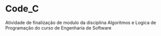 # Code_C
Atividade de finalização de modulo da disciplina Algoritmos e Logica de Programação do curso de Engenharia de Software
